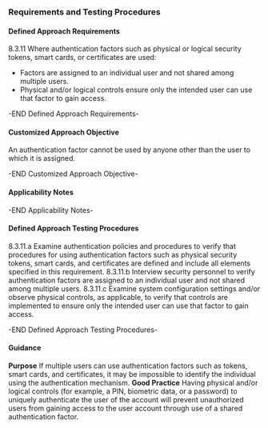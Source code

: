### Requirements and Testing Procedures

#### Defined Approach Requirements
8.3.11 Where authentication factors such as physical or logical security tokens, smart cards, or certificates are used:
- Factors are assigned to an individual user and not shared among multiple users.
- Physical and/or logical controls ensure only the intended user can use that factor to gain access.

-END Defined Approach Requirements- 
#### Customized Approach Objective
An authentication factor cannot be used by anyone other than the user to which it is assigned.

-END Customized Approach Objective- 
#### Applicability Notes



-END Applicability Notes- 
#### Defined Approach Testing Procedures
8.3.11.a Examine authentication policies and procedures to verify that procedures for using authentication factors such as physical security tokens, smart cards, and certificates are defined and include all elements specified in this requirement.
8.3.11.b Interview security personnel to verify authentication factors are assigned to an individual user and not shared among multiple users.
8.3.11.c Examine system configuration settings and/or observe physical controls, as applicable, to verify that controls are implemented to ensure only the intended user can use that factor to gain access.

-END Defined Approach Testing Procedures- 
#### Guidance
**Purpose**
If multiple users can use authentication factors such as tokens, smart cards, and certificates, it may be impossible to identify the individual using the authentication mechanism.
**Good Practice**
Having physical and/or logical controls (for example, a PIN, biometric data, or a password) to uniquely authenticate the user of the account will prevent unauthorized users from gaining access to the user account through use of a shared authentication factor.